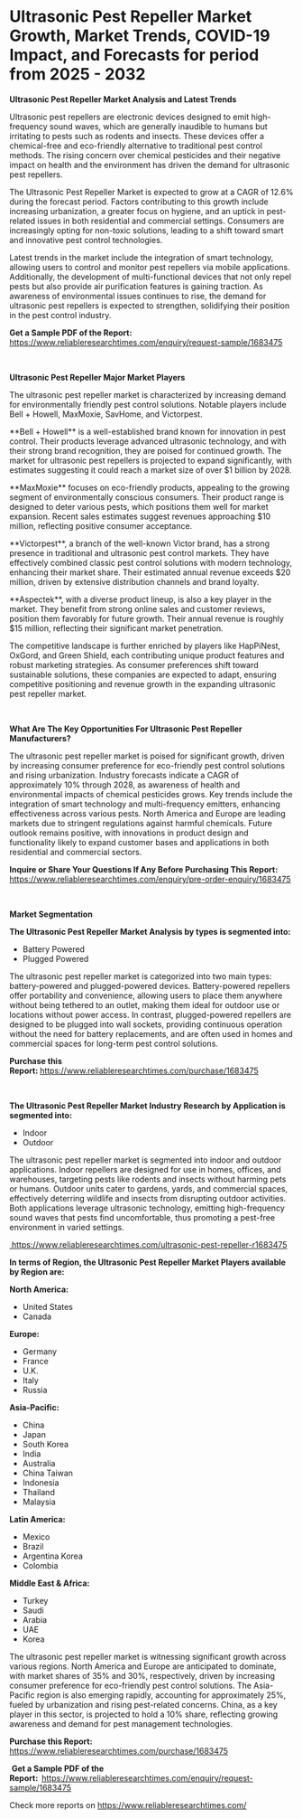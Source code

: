 <p><h1>Ultrasonic Pest Repeller Market Growth, Market Trends, COVID-19 Impact, and Forecasts for period from 2025 - 2032</h1></p><p><strong>Ultrasonic Pest Repeller Market Analysis and Latest Trends</strong></p>
<p><p>Ultrasonic pest repellers are electronic devices designed to emit high-frequency sound waves, which are generally inaudible to humans but irritating to pests such as rodents and insects. These devices offer a chemical-free and eco-friendly alternative to traditional pest control methods. The rising concern over chemical pesticides and their negative impact on health and the environment has driven the demand for ultrasonic pest repellers.</p><p>The Ultrasonic Pest Repeller Market is expected to grow at a CAGR of 12.6% during the forecast period. Factors contributing to this growth include increasing urbanization, a greater focus on hygiene, and an uptick in pest-related issues in both residential and commercial settings. Consumers are increasingly opting for non-toxic solutions, leading to a shift toward smart and innovative pest control technologies.</p><p>Latest trends in the market include the integration of smart technology, allowing users to control and monitor pest repellers via mobile applications. Additionally, the development of multi-functional devices that not only repel pests but also provide air purification features is gaining traction. As awareness of environmental issues continues to rise, the demand for ultrasonic pest repellers is expected to strengthen, solidifying their position in the pest control industry.</p></p>
<p><strong>Get a Sample PDF of the Report:&nbsp;</strong> <a href="https://www.reliableresearchtimes.com/enquiry/request-sample/1683475?utm_campaign=2179&utm_medium=2&utm_source=Github&utm_content=ia&utm_term=05022025&utm_id=ultrasonic-pest-repeller">https://www.reliableresearchtimes.com/enquiry/request-sample/1683475</a></p>
<p>&nbsp;</p>
<p><strong>Ultrasonic Pest Repeller Major Market Players</strong></p>
<p><p>The ultrasonic pest repeller market is characterized by increasing demand for environmentally friendly pest control solutions. Notable players include Bell + Howell, MaxMoxie, SavHome, and Victorpest. </p><p>**Bell + Howell** is a well-established brand known for innovation in pest control. Their products leverage advanced ultrasonic technology, and with their strong brand recognition, they are poised for continued growth. The market for ultrasonic pest repellers is projected to expand significantly, with estimates suggesting it could reach a market size of over $1 billion by 2028.</p><p>**MaxMoxie** focuses on eco-friendly products, appealing to the growing segment of environmentally conscious consumers. Their product range is designed to deter various pests, which positions them well for market expansion. Recent sales estimates suggest revenues approaching $10 million, reflecting positive consumer acceptance.</p><p>**Victorpest**, a branch of the well-known Victor brand, has a strong presence in traditional and ultrasonic pest control markets. They have effectively combined classic pest control solutions with modern technology, enhancing their market share. Their estimated annual revenue exceeds $20 million, driven by extensive distribution channels and brand loyalty.</p><p>**Aspectek**, with a diverse product lineup, is also a key player in the market. They benefit from strong online sales and customer reviews, position them favorably for future growth. Their annual revenue is roughly $15 million, reflecting their significant market penetration.</p><p>The competitive landscape is further enriched by players like HapPiNest, OxGord, and Green Shield, each contributing unique product features and robust marketing strategies. As consumer preferences shift toward sustainable solutions, these companies are expected to adapt, ensuring competitive positioning and revenue growth in the expanding ultrasonic pest repeller market.</p></p>
<p>&nbsp;</p>
<p><strong>What Are The Key Opportunities For Ultrasonic Pest Repeller Manufacturers?</strong></p>
<p><p>The ultrasonic pest repeller market is poised for significant growth, driven by increasing consumer preference for eco-friendly pest control solutions and rising urbanization. Industry forecasts indicate a CAGR of approximately 10% through 2028, as awareness of health and environmental impacts of chemical pesticides grows. Key trends include the integration of smart technology and multi-frequency emitters, enhancing effectiveness across various pests. North America and Europe are leading markets due to stringent regulations against harmful chemicals. Future outlook remains positive, with innovations in product design and functionality likely to expand customer bases and applications in both residential and commercial sectors.</p></p>
<p><strong>Inquire or Share Your Questions If Any Before Purchasing This Report:</strong> <a href="https://www.reliableresearchtimes.com/enquiry/pre-order-enquiry/1683475?utm_campaign=2179&utm_medium=2&utm_source=Github&utm_content=ia&utm_term=05022025&utm_id=ultrasonic-pest-repeller">https://www.reliableresearchtimes.com/enquiry/pre-order-enquiry/1683475</a></p>
<p>&nbsp;</p>
<p><strong>Market Segmentation</strong></p>
<p><strong>The Ultrasonic Pest Repeller Market Analysis by types is segmented into:</strong></p>
<p><ul><li>Battery Powered</li><li>Plugged Powered</li></ul></p>
<p><p>The ultrasonic pest repeller market is categorized into two main types: battery-powered and plugged-powered devices. Battery-powered repellers offer portability and convenience, allowing users to place them anywhere without being tethered to an outlet, making them ideal for outdoor use or locations without power access. In contrast, plugged-powered repellers are designed to be plugged into wall sockets, providing continuous operation without the need for battery replacements, and are often used in homes and commercial spaces for long-term pest control solutions.</p></p>
<p><strong>Purchase this Report:&nbsp;</strong><a href="https://www.reliableresearchtimes.com/purchase/1683475?utm_campaign=2179&utm_medium=2&utm_source=Github&utm_content=ia&utm_term=05022025&utm_id=ultrasonic-pest-repeller">https://www.reliableresearchtimes.com/purchase/1683475</a></p>
<p>&nbsp;</p>
<p><strong>The Ultrasonic Pest Repeller Market Industry Research by Application is segmented into:</strong></p>
<p><ul><li>Indoor</li><li>Outdoor</li></ul></p>
<p><p>The ultrasonic pest repeller market is segmented into indoor and outdoor applications. Indoor repellers are designed for use in homes, offices, and warehouses, targeting pests like rodents and insects without harming pets or humans. Outdoor units cater to gardens, yards, and commercial spaces, effectively deterring wildlife and insects from disrupting outdoor activities. Both applications leverage ultrasonic technology, emitting high-frequency sound waves that pests find uncomfortable, thus promoting a pest-free environment in varied settings.</p></p>
<p><a href="https://www.reliableresearchtimes.com/ultrasonic-pest-repeller-r1683475?utm_campaign=2179&utm_medium=2&utm_source=Github&utm_content=ia&utm_term=05022025&utm_id=ultrasonic-pest-repeller">&nbsp;https://www.reliableresearchtimes.com/ultrasonic-pest-repeller-r1683475</a></p>
<p><strong>In terms of Region, the Ultrasonic Pest Repeller Market Players available by Region are:</strong></p>
<p>
    <p> <strong> North America: </strong>
        <ul>
            <li>United States</li>
            <li>Canada</li>
        </ul>
        </p> 
    <p> <strong> Europe: </strong>
        <ul>
            <li>Germany</li>
            <li>France</li>
            <li>U.K.</li>
            <li>Italy</li>
            <li>Russia</li>
        </ul>
        </p> 
    <p> <strong> Asia-Pacific: </strong>
        <ul>
            <li>China</li>
            <li>Japan</li>
            <li>South Korea</li>
            <li>India</li>
            <li>Australia</li>
            <li>China Taiwan</li>
            <li>Indonesia</li>
            <li>Thailand</li>
            <li>Malaysia</li>
        </ul>
        </p> 
    <p> <strong> Latin America: </strong>
        <ul>
            <li>Mexico</li>
            <li>Brazil</li>
            <li>Argentina Korea</li>
            <li>Colombia</li>
        </ul>
        </p> 
    <p> <strong> Middle East & Africa: </strong>
        <ul>
            <li>Turkey</li>
            <li>Saudi</li>
            <li>Arabia</li>
            <li>UAE</li>
            <li>Korea</li>
        </ul>
    </p>
    </p>
<p><p>The ultrasonic pest repeller market is witnessing significant growth across various regions. North America and Europe are anticipated to dominate, with market shares of 35% and 30%, respectively, driven by increasing consumer preference for eco-friendly pest control solutions. The Asia-Pacific region is also emerging rapidly, accounting for approximately 25%, fueled by urbanization and rising pest-related concerns. China, as a key player in this sector, is projected to hold a 10% share, reflecting growing awareness and demand for pest management technologies.</p></p>
<p><strong>Purchase this Report: </strong><a href="https://www.reliableresearchtimes.com/purchase/1683475?utm_campaign=2179&utm_medium=2&utm_source=Github&utm_content=ia&utm_term=05022025&utm_id=ultrasonic-pest-repeller">https://www.reliableresearchtimes.com/purchase/1683475</a></p>
<p>&nbsp;<strong>Get a Sample PDF of the Report:&nbsp;&nbsp;</strong><a href="https://www.reliableresearchtimes.com/enquiry/request-sample/1683475?utm_campaign=2179&utm_medium=2&utm_source=Github&utm_content=ia&utm_term=05022025&utm_id=ultrasonic-pest-repeller">https://www.reliableresearchtimes.com/enquiry/request-sample/1683475</a></p>
<p><strong></strong></p>
<p>Check more reports on <a href="https://www.reliableresearchtimes.com/?utm_campaign=2179&utm_medium=2&utm_source=Github&utm_content=ia&utm_term=05022025&utm_id=ultrasonic-pest-repeller">https://www.reliableresearchtimes.com/</a></p>